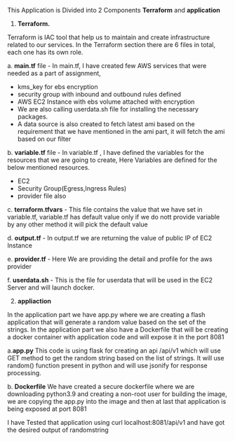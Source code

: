 This Application is Divided into 2 Components **Terraform** and **application**

1. **Terraform.**

Terraform is IAC tool that help us to maintain and create infrastructure related to our services.
In the Terraform section there are 6 files in total, each one has its own role.

a. **main.tf** file - In main.tf,  I have created few AWS services that were needed as a part of assignment,
   - kms_key for ebs encryption
   - security group with inbound and outbound rules defined
   - AWS EC2 Instance with ebs volume attached with encryption
   - We are also calling userdata.sh file for installing the necessary packages.
   - A data source is also created to fetch latest ami based on the requirement that we have mentioned in the ami part, it will fetch the ami based on our filter

b. **variable.tf** file - In variable.tf , I have defined the variables for the resources that we are going to create, Here Variables are defined for the below mentioned resources.
   - EC2
   - Security Group(Egress,Ingress Rules)
   - provider file also

c. **terraform.tfvars** - This file contains the value that we have set in variable.tf, variable.tf has default value only if we do nott provide variable by any other method it will pick the default value

d. **output.tf** - In output.tf we are returning the value of public IP of EC2 Instance

e. **provider.tf** -  Here We are providing the detail and profile for the aws provider

f. **userdata.sh** - This is the file for userdata that will be used in the EC2 Server and will launch docker.

2. **appliaction**

In the application part we have app.py where we are creating a flash application that will generate a random value based on the set of the strings.
In the application part we also have a Dockerfile that will be creating a docker container with application code and will expose it in the port 8081

a.**app.py**
  This code is using flask for creating an api /api/v1 which will use GET method to get the random string based on the list of strings. It will use random() function present in python and will use jsonify for response processing.

b. **Dockerfile**
  We have created a secure dockerfile where we are downloading python3.9  and creating a non-root user for building the image, we are copying the app.py into the image and then at last that application is being exposed at port 8081

I have Tested that application using curl localhost:8081/api/v1 and have got the desired output of randomstring












  
